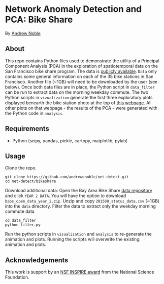 # Network Anomaly Detection and PCA: Bike Share

By [Andrew Noble](http://two.ucdavis.edu/~andrewnoble)

## About

This repo contains Python files used to demonstrate the utility of a Principal Component Analysis (PCA) in the exploration of spatiotemporal data on the San Francisco bike share program.  The data is [publicly available](http://www.bayareabikeshare.com/open-data).  ```Data``` only contains some general information on each of the 35 bike stations in San Francisco.  Another file (~1GB) will need to be downloaded by the user (see below).  Once both data files are in place, the Python script in ```data_filter``` can be run to extract data on the morning weekday commute.  The two Python scripts in ```vizualization``` generate the first three exploratory plots displayed benearth the bike station photo at the top of [this webpage](http://two.ucdavis.edu/~andrewnoble/measles.html).  All other plots on that webpage - the results of the PCA - were generated with the Python code in ```analysis```.

## Requirements

* Python (scipy, pandas, pickle, cartopy, matplotlib, pylab)

## Usage

Clone the repo.
```
git clone https://github.com/andrewenoble/net-detect.git
cd net-detect/bikeshare
```
Download additional data:  Open the Bay Area Bike Share [data repository](http://www.bayareabikeshare.com/open-data) and click ``YEAR 2 DATA``.  You will have the option to download ``babs_open_data_year_2.zip``.  Unzip and copy ``201508_status_data.csv`` (~1GB) into the ```data``` directory.  Filter the data to extract only the weekday morning commute data
```
cd data_filter
python filter.py
```
Run the python scripts in ```visualization``` and ```analysis``` to re-generate the animation and plots.  Running the scripts will overwrite the existing animation and plots.

## Acknowledgements

This work is support by an [NSF
INSPIRE award](http://www.nsf.gov/awardsearch/showAward?AWD_ID=1344187&amp;HistoricalAwards=false) from the National Science Foundation.  
